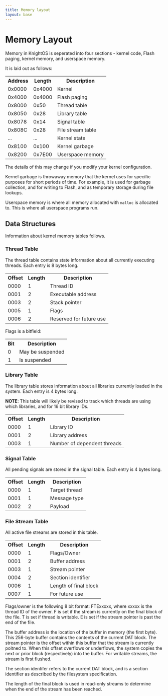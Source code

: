 ```yaml
---
title: Memory layout
layout: base
---
```


# Memory Layout

Memory in KnightOS is seperated into four sections - kernel code, Flash paging, kernel memory, and userspace memory.

It is laid out as follows:

<table class="table">
    <th>Address</th><th>Length</th><th>Description</th>
    <tr><td>0x0000</td><td>0x4000</td><td>Kernel</td></tr>
    <tr><td>0x4000</td><td>0x4000</td><td>Flash paging</td></tr>
    <tr><td>0x8000</td><td>0x50</td><td>Thread table</td></tr>
    <tr><td>0x8050</td><td>0x28</td><td>Library table</td></tr>
    <tr><td>0x8078</td><td>0x14</td><td>Signal table</td></tr>
    <tr><td>0x808C</td><td>0x28</td><td>File stream table</td></tr>
    <tr><td>...</td><td>...</td><td>Kernel state</td></tr>
    <tr><td>0x8100</td><td>0x100</td><td>Kernel garbage</td></tr>
    <tr><td>0x8200</td><td>0x7E00</td><td>Userspace memory</td></tr>
</table>

The details of this may change if you modify your kernel configuration.

Kernel garbage is throwaway memory that the kernel uses for specific purposes for short periods of time. For example, it is used
for garbage collection, and for writing to Flash, and as temporary storage during file lookups.

Userspace memory is where all memory allocated with `malloc` is allocated to. This is where all userspace programs run.

## Data Structures

Information about kernel memory tables follows.

### Thread Table

The thread table contains state information about all currently executing threads. Each entry is 8 bytes long.

<table class="table">
    <th>Offset</th><th>Length</th><th>Description</th>
    <tr><td>0000</td><td>1</td><td>Thread ID</td></tr>
    <tr><td>0001</td><td>2</td><td>Executable address</td></tr>
    <tr><td>0003</td><td>2</td><td>Stack pointer</td></tr>
    <tr><td>0005</td><td>1</td><td>Flags</td></tr>
    <tr><td>0006</td><td>2</td><td>Reserved for future use</td></tr>
</table>

Flags is a bitfield:

<table class="table">
    <th>Bit</th><th>Description</th>
    <tr><td>0</td><td>May be suspended</td></tr>
    <tr><td>1</td><td>Is suspended</td></tr>
</table>

### Library Table

The library table stores information about all libraries currently loaded in the system. Each entry is 4 bytes long.

**NOTE**: This table will likely be revised to track which threads are using which libraries, and for 16 bit library IDs.

<table class="table">
    <th>Offset</th><th>Length</th><th>Description</th>
    <tr><td>0000</td><td>1</td><td>Library ID</td></tr>
    <tr><td>0001</td><td>2</td><td>Library address</td></tr>
    <tr><td>0003</td><td>1</td><td>Number of dependent threads</td></tr>
</table>

### Signal Table

All pending signals are stored in the signal table. Each entry is 4 bytes long.

<table class="table">
    <th>Offset</th><th>Length</th><th>Description</th>
    <tr><td>0000</td><td>1</td><td>Target thread</td></tr>
    <tr><td>0001</td><td>1</td><td>Message type</td></tr>
    <tr><td>0002</td><td>2</td><td>Payload</td></tr>
</table>

### File Stream Table

All active file streams are stored in this table.

<table class="table">
    <th>Offset</th><th>Length</th><th>Description</th>
    <tr><td>0000</td><td>1</td><td>Flags/Owner</td></tr>
    <tr><td>0001</td><td>2</td><td>Buffer address</td></tr>
    <tr><td>0003</td><td>1</td><td>Stream pointer</td></tr>
    <tr><td>0004</td><td>2</td><td>Section identifier</td></tr>
    <tr><td>0006</td><td>1</td><td>Length of final block</td></tr>
    <tr><td>0007</td><td>1</td><td>For future use</td></tr>
</table>

Flags/owner is the following 8 bit format: FTExxxxx, where xxxxx is the thread ID of the owner. F is set if the stream is currently on the
final block of the file. T is set if thread is writable. E is set if the stream pointer is past the end of the file.

The buffer address is the location of the buffer in memory (the first byte). This 256-byte buffer contains the contents of the current DAT
block. The stream pointer is the offset within this buffer that the stream is currently poitned to. When this offset overflows or underflows,
the system copies the next or prior block (respectively) into the buffer. For writable streams, the stream is first flushed.

The section identifer refers to the current DAT block, and is a section identifier as described by the filesystem specification.

The length of the final block is used in read-only streams to determine when the end of the stream has been reached.
